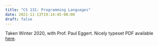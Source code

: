 ```yaml
---
title: "CS 131: Programming Languages"
date: 2021-11-13T19:14:45-08:00
draft: false
---
```


Taken Winter 2020, with Prof. Paul Eggert. 
Nicely typeset PDF available [here](/notes/cs-131.pdf). 
